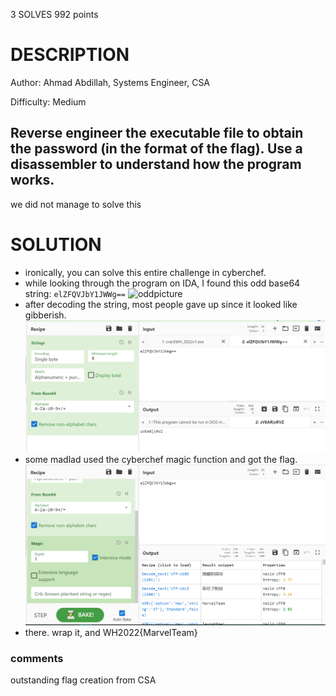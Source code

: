 3 SOLVES 992 points

# DESCRIPTION
Author: Ahmad Abdillah, Systems Engineer, CSA

Difficulty: Medium

Reverse engineer the executable file to obtain the password (in the format of the flag). Use a disassembler to understand how the program works.
---
we did not manage to solve this
# SOLUTION
- ironically, you can solve this entire challenge in cyberchef.
- while looking through the program on IDA, I found this odd base64 string: `elZFQVJbY1JWWg==`
![oddpicture](./oddpicture.png)
- after decoding the string, most people gave up since it looked like gibberish.
![step2](./step2.png)
- some madlad used the cyberchef magic function and got the flag.
![stupid](./stupid.png)
- there. wrap it, and WH2022{MarvelTeam}
### comments
outstanding flag creation from CSA